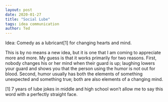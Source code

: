 ```yaml
---
layout: post
date: 2020-01-27
title: "Social Lube"
tags: idea communication
author: Ted
---
```


Idea: Comedy as a lubricant[1] for changing hearts and mind.

This is by no means a new idea, but it is one that I am coming to appreciate more and more. My guess is that it works primarily for two reasons. First, nobody changes his or her mind when their guard is up; laughing lowers your guard and shows you that the person using the humor is not out for blood. Second, humor usually has both the elements of something unexpected and something true; both are also elements of a changing mind.

[1] 7 years of lube jokes in middle and high school won’t allow me to say this word with a perfectly straight face.  
